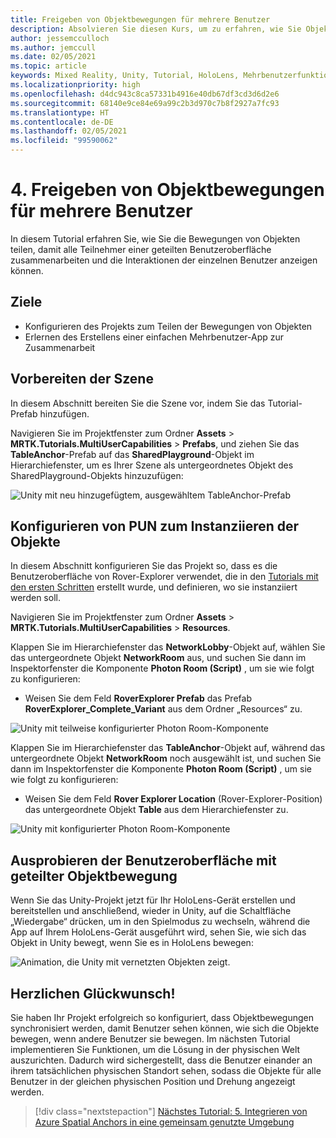 ```yaml
---
title: Freigeben von Objektbewegungen für mehrere Benutzer
description: Absolvieren Sie diesen Kurs, um zu erfahren, wie Sie Objektbewegungen mit mehreren Benutzern in einer HoloLens 2-Anwendung teilen.
author: jessemcculloch
ms.author: jemccull
ms.date: 02/05/2021
ms.topic: article
keywords: Mixed Reality, Unity, Tutorial, HoloLens, Mehrbenutzerfunktionen, Photon, MRTK, Mixed Reality Toolkit, UWP, Azure Spatial Anchors
ms.localizationpriority: high
ms.openlocfilehash: d4dc943c8ca57331b4916e40db67df3cd3d6d2e6
ms.sourcegitcommit: 68140e9ce84e69a99c2b3d970c7b8f2927a7fc93
ms.translationtype: HT
ms.contentlocale: de-DE
ms.lasthandoff: 02/05/2021
ms.locfileid: "99590062"
---
```

# <a name="4-sharing-object-movements-with-multiple-users"></a>4. Freigeben von Objektbewegungen für mehrere Benutzer

In diesem Tutorial erfahren Sie, wie Sie die Bewegungen von Objekten teilen, damit alle Teilnehmer einer geteilten Benutzeroberfläche zusammenarbeiten und die Interaktionen der einzelnen Benutzer anzeigen können.

## <a name="objectives"></a>Ziele

* Konfigurieren des Projekts zum Teilen der Bewegungen von Objekten
* Erlernen des Erstellens einer einfachen Mehrbenutzer-App zur Zusammenarbeit

## <a name="preparing-the-scene"></a>Vorbereiten der Szene

In diesem Abschnitt bereiten Sie die Szene vor, indem Sie das Tutorial-Prefab hinzufügen.

Navigieren Sie im Projektfenster zum Ordner **Assets** > **MRTK.Tutorials.MultiUserCapabilities** > **Prefabs**, und ziehen Sie das **TableAnchor**-Prefab auf das **SharedPlayground**-Objekt im Hierarchiefenster, um es Ihrer Szene als untergeordnetes Objekt des SharedPlayground-Objekts hinzuzufügen:

![Unity mit neu hinzugefügtem, ausgewähltem TableAnchor-Prefab](images/mr-learning-sharing/sharing-04-section1-step1-1.png)

## <a name="configuring-pun-to-instantiate-the-objects"></a>Konfigurieren von PUN zum Instanziieren der Objekte

In diesem Abschnitt konfigurieren Sie das Projekt so, dass es die Benutzeroberfläche von Rover-Explorer verwendet, die in den [Tutorials mit den ersten Schritten](mr-learning-base-01.md) erstellt wurde, und definieren, wo sie instanziiert werden soll.

Navigieren Sie im Projektfenster zum Ordner **Assets** > **MRTK.Tutorials.MultiUserCapabilities** > **Resources**.

Klappen Sie im Hierarchiefenster das **NetworkLobby**-Objekt auf, wählen Sie das untergeordnete Objekt **NetworkRoom** aus, und suchen Sie dann im Inspektorfenster die Komponente **Photon Room (Script)** , um sie wie folgt zu konfigurieren:

* Weisen Sie dem Feld **RoverExplorer Prefab** das Prefab **RoverExplorer_Complete_Variant** aus dem Ordner „Resources“ zu.

![Unity mit teilweise konfigurierter Photon Room-Komponente](images/mr-learning-sharing/sharing-04-section2-step1-1.png)

Klappen Sie im Hierarchiefenster das **TableAnchor**-Objekt auf, während das untergeordnete Objekt **NetworkRoom** noch ausgewählt ist, und suchen Sie dann im Inspektorfenster die Komponente **Photon Room (Script)** , um sie wie folgt zu konfigurieren:

* Weisen Sie dem Feld **Rover Explorer Location** (Rover-Explorer-Position) das untergeordnete Objekt **Table** aus dem Hierarchiefenster zu.

![Unity mit konfigurierter Photon Room-Komponente](images/mr-learning-sharing/sharing-04-section2-step1-2.png)

## <a name="trying-the-experience-with-shared-object-movement"></a>Ausprobieren der Benutzeroberfläche mit geteilter Objektbewegung

Wenn Sie das Unity-Projekt jetzt für Ihr HoloLens-Gerät erstellen und bereitstellen und anschließend, wieder in Unity, auf die Schaltfläche „Wiedergabe“ drücken, um in den Spielmodus zu wechseln, während die App auf Ihrem HoloLens-Gerät ausgeführt wird, sehen Sie, wie sich das Objekt in Unity bewegt, wenn Sie es in HoloLens bewegen:

![Animation, die Unity mit vernetzten Objekten zeigt.](images/mr-learning-sharing/sharing-04-section3-step1-1.gif)

## <a name="congratulations"></a>Herzlichen Glückwunsch!

Sie haben Ihr Projekt erfolgreich so konfiguriert, dass Objektbewegungen synchronisiert werden, damit Benutzer sehen können, wie sich die Objekte bewegen, wenn andere Benutzer sie bewegen. Im nächsten Tutorial implementieren Sie Funktionen, um die Lösung in der physischen Welt auszurichten. Dadurch wird sichergestellt, dass die Benutzer einander an ihrem tatsächlichen physischen Standort sehen, sodass die Objekte für alle Benutzer in der gleichen physischen Position und Drehung angezeigt werden.

> [!div class="nextstepaction"]
> [Nächstes Tutorial: 5. Integrieren von Azure Spatial Anchors in eine gemeinsam genutzte Umgebung](mr-learning-sharing-05.md)
